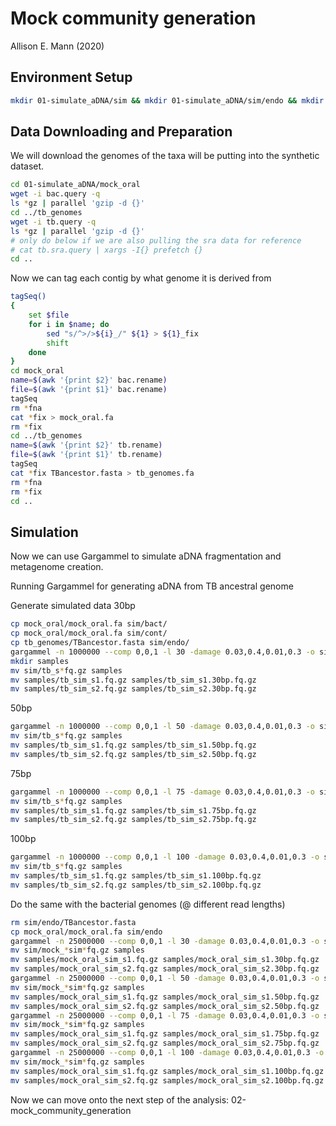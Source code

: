 # Mock community generation

Allison E. Mann (2020)

## Environment Setup

```bash
mkdir 01-simulate_aDNA/sim && mkdir 01-simulate_aDNA/sim/endo && mkdir 01-simulate_aDNA/sim/cont && mkdir 01-simulate_aDNA/sim/bact
```

## Data Downloading and Preparation

We will download the genomes of the taxa will be putting into the synthetic
dataset.

```bash
cd 01-simulate_aDNA/mock_oral
wget -i bac.query -q
ls *gz | parallel 'gzip -d {}' 
cd ../tb_genomes
wget -i tb.query -q 
ls *gz | parallel 'gzip -d {}' 
# only do below if we are also pulling the sra data for reference
# cat tb.sra.query | xargs -I{} prefetch {}
cd ..
```

Now we can tag each contig by what genome it is derived from

```bash
tagSeq()
{
    set $file
    for i in $name; do
        sed "s/^>/>${i}_/" ${1} > ${1}_fix
        shift
    done
}
cd mock_oral 
name=$(awk '{print $2}' bac.rename)
file=$(awk '{print $1}' bac.rename)
tagSeq
rm *fna
cat *fix > mock_oral.fa
rm *fix
cd ../tb_genomes
name=$(awk '{print $2}' tb.rename)
file=$(awk '{print $1}' tb.rename)
tagSeq
cat *fix TBancestor.fasta > tb_genomes.fa
rm *fna
rm *fix
cd ..
```

## Simulation

Now we can use Gargammel to simulate aDNA fragmentation and metagenome creation.

Running Gargammel for generating aDNA from TB ancestral genome

Generate simulated data 30bp

```bash
cp mock_oral/mock_oral.fa sim/bact/
cp mock_oral/mock_oral.fa sim/cont/
cp tb_genomes/TBancestor.fasta sim/endo/
gargammel -n 1000000 --comp 0,0,1 -l 30 -damage 0.03,0.4,0.01,0.3 -o sim/tb_sim sim
mkdir samples
mv sim/tb_s*fq.gz samples
mv samples/tb_sim_s1.fq.gz samples/tb_sim_s1.30bp.fq.gz
mv samples/tb_sim_s2.fq.gz samples/tb_sim_s2.30bp.fq.gz
```

50bp

```bash
gargammel -n 1000000 --comp 0,0,1 -l 50 -damage 0.03,0.4,0.01,0.3 -o sim/tb_sim sim
mv sim/tb_s*fq.gz samples
mv samples/tb_sim_s1.fq.gz samples/tb_sim_s1.50bp.fq.gz
mv samples/tb_sim_s2.fq.gz samples/tb_sim_s2.50bp.fq.gz
```

75bp

```bash
gargammel -n 1000000 --comp 0,0,1 -l 75 -damage 0.03,0.4,0.01,0.3 -o sim/tb_sim sim
mv sim/tb_s*fq.gz samples
mv samples/tb_sim_s1.fq.gz samples/tb_sim_s1.75bp.fq.gz
mv samples/tb_sim_s2.fq.gz samples/tb_sim_s2.75bp.fq.gz
```

100bp

```bash
gargammel -n 1000000 --comp 0,0,1 -l 100 -damage 0.03,0.4,0.01,0.3 -o sim/tb_sim sim
mv sim/tb_s*fq.gz samples
mv samples/tb_sim_s1.fq.gz samples/tb_sim_s1.100bp.fq.gz
mv samples/tb_sim_s2.fq.gz samples/tb_sim_s2.100bp.fq.gz
```

Do the same with the bacterial genomes (@ different read lengths)

```bash
rm sim/endo/TBancestor.fasta
cp mock_oral/mock_oral.fa sim/endo
gargammel -n 25000000 --comp 0,0,1 -l 30 -damage 0.03,0.4,0.01,0.3 -o sim/mock_oral_sim sim
mv sim/mock_*sim*fq.gz samples
mv samples/mock_oral_sim_s1.fq.gz samples/mock_oral_sim_s1.30bp.fq.gz
mv samples/mock_oral_sim_s2.fq.gz samples/mock_oral_sim_s2.30bp.fq.gz
gargammel -n 25000000 --comp 0,0,1 -l 50 -damage 0.03,0.4,0.01,0.3 -o sim/mock_oral_sim sim
mv sim/mock_*sim*fq.gz samples
mv samples/mock_oral_sim_s1.fq.gz samples/mock_oral_sim_s1.50bp.fq.gz
mv samples/mock_oral_sim_s2.fq.gz samples/mock_oral_sim_s2.50bp.fq.gz
gargammel -n 25000000 --comp 0,0,1 -l 75 -damage 0.03,0.4,0.01,0.3 -o sim/mock_oral_sim sim
mv sim/mock_*sim*fq.gz samples
mv samples/mock_oral_sim_s1.fq.gz samples/mock_oral_sim_s1.75bp.fq.gz
mv samples/mock_oral_sim_s2.fq.gz samples/mock_oral_sim_s2.75bp.fq.gz
gargammel -n 25000000 --comp 0,0,1 -l 100 -damage 0.03,0.4,0.01,0.3 -o sim/mock_oral_sim sim
mv sim/mock_*sim*fq.gz samples
mv samples/mock_oral_sim_s1.fq.gz samples/mock_oral_sim_s1.100bp.fq.gz
mv samples/mock_oral_sim_s2.fq.gz samples/mock_oral_sim_s2.100bp.fq.gz
```

Now we can move onto the next step of the analysis: 02-mock_community_generation
